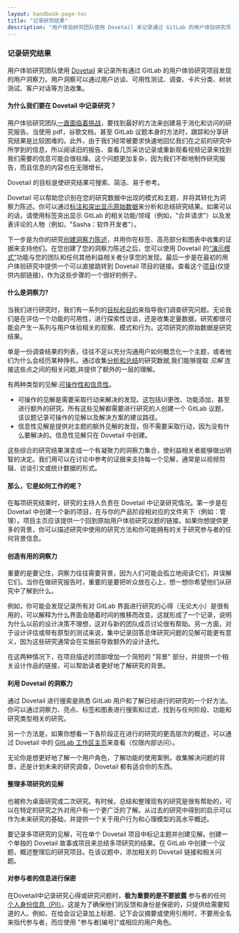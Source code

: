 ```yaml
---
layout: handbook-page-toc
title: "记录研究结果"
description: "用户体验研究团队使用 Dovetail 来记录通过 GitLab 的用户体验研究项目发现的所有用户洞察。"
---
```


### 记录研究结果
用户体验研究团队使用 [Dovetail](https://about.gitlab.com/handbook/engineering/ux/dovetail/) 来记录所有通过 GitLab 的用户体验研究项目发现的用户洞察力。用户洞察可以通过用户访谈、可用性测试、调查、卡片分类、树状测试、客户对话等方法收集。

#### 为什么我们要在 Dovetail 中记录研究？
用户体验研究团队[一直面临着挑战](https://about.gitlab.com/blog/2019/07/10/building-a-ux-research-insights-repository/)，要找到最好的方法来创建易于消化和访问的研究报告。当使用 pdf，谷歌文档，甚至 GitLab 议题本身的方法时，跟踪和分享研究结果是比较困难的。此外，由于我们经常被要求快速地回忆我们在之前的研究中所学到的信息，所以阅读旧的报告、查看几页采访记录或重新观看视频记录来找到我们需要的信息可能会很枯燥。这个问题更加复杂，因为我们不断地制作研究报告，而且信息的内容也在无限增长。

Dovetail 的目标是使研究结果可搜索、简洁、易于参考。

Dovetail 可以帮助您识别在您的研究数据中出现的模式和主题，并将其转化为洞察力陈述。你可以通过[标注和突出显示原始数据](https://about.gitlab.com/handbook/engineering/ux/dovetail/#highlight-and-tag-content)来分析和总结研究结果。如果可以的话，请使用标签突出显示 GitLab 的相关功能/领域（例如，"合并请求"）以及发表评论的人物（例如，"Sasha：软件开发者"）。

下一步是为你的研究[创建洞察力陈述](https://dovetailapp.com/help/the-basics/insights/)，并用你在标签、高亮部分和图表中收集的证据来支持他们。在您创建了您的洞察力陈述之后，您可以使用 Dovetail 的[“演示模式”](https://dovetailapp.com/help/the-basics/insights/#view-insights-as-a-presentation)功能与您的团队和任何其他利益相关者分享您的发现。最后一步是在最初的用户体验研究中提供一个可以直接跳转到 Dovetail 项目的链接。查看这个[项目](https://dovetailapp.com/projects/838a723f-d93b-48c1-9ade-8b2bd692152c/readme)(仅提供内部链接)，作为这些步骤的一个很好的例子。

#### 什么是洞察力? 
当我们进行研究时，我们有一系列的[目标和目的](https://about.gitlab.com/handbook/engineering/ux/ux-research-training/defining-goals-objectives-and-hypotheses/)来指导我们调查研究问题。无论我们是在评估一个功能的可用性，进行探索性访谈，还是收集定量数据，研究都很可能会产生一系列与用户体验相关的观察、模式和行为。这项研究的原始数据是研究结果。

单是一份调查结果的列表，往往不足以充分沟通用户如何概念化一个主题，或者他们为什么会经历某种挣扎。通过收集[分析和总结](https://about.gitlab.com/handbook/engineering/ux/ux-research-training/defining-goals-objectives-and-hypotheses/)的研究数据,我们能够提取 *见解* 连接这些点之间的相关问题,并提供了额外的一层的理解。

有两种类型的见解:[可操作性和信息性](https://about.gitlab.com/handbook/engineering/ux/ux-research-training/research-insights/)。

  - 可操作的见解是需要采取行动来解决的发现。这包括UI更改、功能添加，甚至进行额外的研究。所有这些见解都需要进行研究的人创建一个 GitLab 议题，该议题记录可操作的见解以及解决方案的建议路径。
  - 信息性见解是提供对主题的额外见解的发现，但不需要采取行动，因为没有什么要解决的。信息性见解只在 Dovetail 中创建。

这些综合的研究结果演变成一个有凝聚力的洞察力集合，使利益相关者能够做出明智的决定。我们用可以在讨论中参考的证据来支持每一个见解，通常是以视频剪辑、访谈引文或统计数据的形式。

#### 那么，它是如何工作的呢？
在每项研究结束时，研究的主持人负责在 Dovetail 中记录研究情况。第一步是在 Dovetail 中创建一个新的项目，在与你的产品阶段相对应的文件夹下（例如：管理）。项目主页应该提供一个回到原始用户体验研究议题的链接。如果你想提供更多的背景，你可以描述研究中使用的研究方法和你可能拥有的关于研究参与者的任何背景信息。

#### 创造有用的洞察力
重要的是要记住，洞察力往往需要背景，因为人们可能会孤立地阅读它们，并误解它们。当你在做研究报告时，重要的是要把听众放在心上，想一想你希望他们从研究中了解到什么。

例如，你可能会发现记录所有对 GitLab 界面进行研究的心得（无论大小）是很有用的，可以解释为什么界面会随着时间的推移而改变。这就形成了一个记录，说明为什么以前的设计决策不理想，这对与新的团队成员讨论很有帮助。另一方面，对于设计评估或带有原型的测试来说，集中记录回答总体研究问题的见解可能更有意义，因为这些研究通常会在实施前导致额外的设计迭代。

在这两种情况下，在项目描述的顶部增加一个简短的 "背景" 部分，并提供一个相关设计作品的链接，可以帮助读者更好地了解研究的背景。

#### 利用 Dovetail 的洞察力
通过 Dovetail 进行搜索是熟悉 GitLab 用户和了解已经进行的研究的一个好方法。你可以通过洞察力、亮点、标签和图表进行搜索和过滤，找到与任何阶段、功能和研究类型相关的研究。

另一个方法是，如果你想看一下各阶段正在进行的研究的更高层次的概述，可以通过 Dovetail 中的 [GitLab 工作区主页](https://dovetailapp.com/home/)来查看（仅限内部访问）。

无论你是想更好地了解一个用户角色，了解功能的使用案例，收集解决问题的背景，还是计划未来的研究调查，Dovetail 都有适合你的东西。

#### 整理多项研究的见解
也被称为桌面研究或二次研究。有时候，总结和整理现有的研究是很有帮助的，可以在特定的研究之外对用户有一个更广泛的了解。从过去的研究中得到的启示可以作为未来研究的基础，并提供一个关于用户行为和心理模型的高水平概述。 

要记录多项研究的见解，可在单个 Dovetail 项目中标记主题并创建见解。创建一个单独的 Dovetail 故事或项目来总结多项研究的结果。在 GitLab 中创建一个议题，概述整理后的研究项目。在该议题中，添加相关的 Dovetail 链接和相关问题。

#### 对参与者的信息进行保密
在Dovetail中记录研究心得或研究问题时，**极为重要的是不要披露** 参与者的任何[个人身份信息（PII）](https://dataprivacymanager.net/what-is-personally-identifiable-information-pii/)。这是为了确保他们的反馈和身份是保密的，只提供给需要知道的人。例如，在给会议记录加上标题、记下会议摘要或使用引用时，不要用全名来指代参与者，而应使用 "参与者[编号]"或相应的用户角色。

